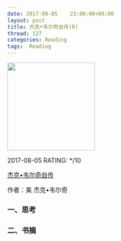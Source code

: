 ```yaml
---
date: 2017-08-05    23:00:00+00:00
layout: post
title: 杰克•韦尔奇自传(R)
thread: 127
categories: Reading
tags:  Reading
---
```


<img src="" width="200" />

2017-08-05 RATING:  \*/10

[杰克•韦尔奇自传][1]

作者：美  杰克•韦尔奇

### 一、思考


### 二、书摘

















[1]:	https://www.amazon.cn/%E5%9B%BE%E4%B9%A6/dp/B00CPV6AWY